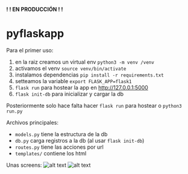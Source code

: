 **! ! EN PRODUCCIÓN ! !**

# pyflaskapp

Para el primer uso: 
1. en la raiz creamos un virtual env `python3 -m venv /venv`
2. activamos el venv `source venv/bin/activate`
3. instalamos dependencias `pip install -r requirements.txt`
4. setteamos la variable `export FLASK_APP=flask1`
5. `flask run` para hostear la app en http://127.0.0.1:5000
6. `flask init-db` para inicializar y cargar la db

Posteriormente solo hace falta hacer `flask run` para hostear o `python3 run.py`

Archivos principales:
* `models.py` tiene la estructura de la db
* `db.py` carga registros a la db (al usar `flask init-db`)
* `routes.py` tiene las acciones por url
* `templates/` contiene los html

Unas screens:
![alt text](https://i.ibb.co/M2LJ83d/11.png)
![alt text](https://i.ibb.co/qWxDMsM/22.png)
